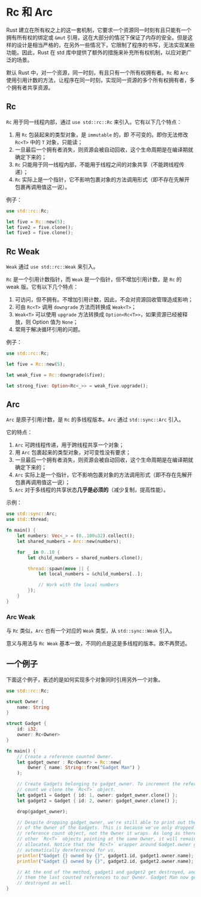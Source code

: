 # Rc 和 Arc

Rust 建立在所有权之上的这一套机制，它要求一个资源同一时刻有且只能有一个拥有所有权的绑定或 `&mut` 引用，这在大部分的情况下保证了内存的安全。但是这样的设计是相当严格的，在另外一些情况下，它限制了程序的书写，无法实现某些功能。因此，Rust 在 std 库中提供了额外的措施来补充所有权机制，以应对更广泛的场景。

默认 Rust 中，对一个资源，同一时刻，有且只有一个所有权拥有者。`Rc` 和 `Arc` 使用引用计数的方法，让程序在同一时刻，实现同一资源的多个所有权拥有者，多个拥有者共享资源。

## Rc
`Rc` 用于同一线程内部，通过 `use std::rc::Rc` 来引入。它有以下几个特点：

1. 用 `Rc` 包装起来的类型对象，是 `immutable` 的，即 不可变的。即你无法修改 `Rc<T>` 中的 `T` 对象，只能读；
2. 一旦最后一个拥有者消失，则资源会被自动回收，这个生命周期是在编译期就确定下来的；
3. `Rc` 只能用于同一线程内部，不能用于线程之间的对象共享（不能跨线程传递）；
4. `Rc` 实际上是一个指针，它不影响包裹对象的方法调用形式（即不存在先解开包裹再调用值这一说）。

例子：

```rust
use std::rc::Rc;

let five = Rc::new(5);
let five2 = five.clone();
let five3 = five.clone();

```

## Rc Weak

`Weak` 通过 `use std::rc::Weak` 来引入。

`Rc` 是一个引用计数指针，而 `Weak` 是一个指针，但不增加引用计数，是 `Rc` 的 weak 版。它有以下几个特点：

1. 可访问，但不拥有。不增加引用计数，因此，不会对资源回收管理造成影响；
2. 可由 `Rc<T>` 调用 `downgrade` 方法而转换成 `Weak<T>`；
3. `Weak<T>` 可以使用 `upgrade` 方法转换成 `Option<Rc<T>>`，如果资源已经被释放，则 Option 值为 `None`；
4. 常用于解决循环引用的问题。

例子：

```rust
use std::rc::Rc;

let five = Rc::new(5);

let weak_five = Rc::downgrade(&five);

let strong_five: Option<Rc<_>> = weak_five.upgrade();
```

## Arc

`Arc` 是原子引用计数，是 `Rc` 的多线程版本。`Arc` 通过 `std::sync::Arc` 引入。

它的特点：

1. `Arc` 可跨线程传递，用于跨线程共享一个对象；
2. 用 `Arc` 包裹起来的类型对象，对可变性没有要求；
3. 一旦最后一个拥有者消失，则资源会被自动回收，这个生命周期是在编译期就确定下来的；
4. `Arc` 实际上是一个指针，它不影响包裹对象的方法调用形式（即不存在先解开包裹再调用值这一说）；
5. `Arc` 对于多线程的共享状态**几乎是必须的**（减少复制，提高性能）。

示例：
```rust
use std::sync::Arc;
use std::thread;

fn main() {
    let numbers: Vec<_> = (0..100u32).collect();
    let shared_numbers = Arc::new(numbers);

    for _ in 0..10 {
        let child_numbers = shared_numbers.clone();

        thread::spawn(move || {
            let local_numbers = &child_numbers[..];

            // Work with the local numbers
        });
    }
}
```

### Arc Weak

与 `Rc` 类似，`Arc` 也有一个对应的 `Weak` 类型，从 `std::sync::Weak` 引入。

意义与用法与 `Rc Weak` 基本一致，不同的点是这是多线程的版本。故不再赘述。



## 一个例子

下面这个例子，表述的是如何实现多个对象同时引用另外一个对象。

```rust
use std::rc::Rc;

struct Owner {
    name: String
}

struct Gadget {
    id: i32,
    owner: Rc<Owner>
}

fn main() {
    // Create a reference counted Owner.
    let gadget_owner : Rc<Owner> = Rc::new(
        Owner { name: String::from("Gadget Man") }
    );

    // Create Gadgets belonging to gadget_owner. To increment the reference
    // count we clone the `Rc<T>` object.
    let gadget1 = Gadget { id: 1, owner: gadget_owner.clone() };
    let gadget2 = Gadget { id: 2, owner: gadget_owner.clone() };

    drop(gadget_owner);

    // Despite dropping gadget_owner, we're still able to print out the name
    // of the Owner of the Gadgets. This is because we've only dropped the
    // reference count object, not the Owner it wraps. As long as there are
    // other `Rc<T>` objects pointing at the same Owner, it will remain
    // allocated. Notice that the `Rc<T>` wrapper around Gadget.owner gets
    // automatically dereferenced for us.
    println!("Gadget {} owned by {}", gadget1.id, gadget1.owner.name);
    println!("Gadget {} owned by {}", gadget2.id, gadget2.owner.name);

    // At the end of the method, gadget1 and gadget2 get destroyed, and with
    // them the last counted references to our Owner. Gadget Man now gets
    // destroyed as well.
}
```
